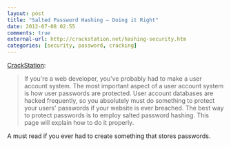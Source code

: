 ```yaml
---
layout: post
title: "Salted Password Hashing — Doing it Right"
date: 2012-07-08 02:55
comments: true
external-url: http://crackstation.net/hashing-security.htm
categories: [security, password, cracking]
---
```

[CrackStation][source]:

> If you're a web developer, you've probably had to make a user account system. The most important aspect of a user account system is how user passwords are protected. User account databases are hacked frequently, so you absolutely must do something to protect your users' passwords if your website is ever breached. The best way to protect passwords is to employ salted password hashing. This page will explain how to do it properly.

A must read if you ever had to create something that stores passwords.

[source]: http://crackstation.net/hashing-security.htm
